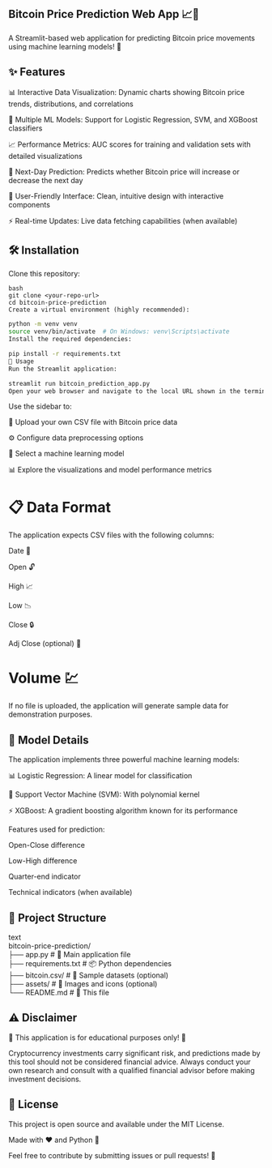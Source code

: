 ## Bitcoin Price Prediction Web App 📈🤖
A Streamlit-based web application for predicting Bitcoin price movements using machine learning models! 🚀

## ✨ Features
📊 Interactive Data Visualization: Dynamic charts showing Bitcoin price trends, distributions, and correlations

🤖 Multiple ML Models: Support for Logistic Regression, SVM, and XGBoost classifiers

📈 Performance Metrics: AUC scores for training and validation sets with detailed visualizations

🔮 Next-Day Prediction: Predicts whether Bitcoin price will increase or decrease the next day

🎨 User-Friendly Interface: Clean, intuitive design with interactive components

⚡ Real-time Updates: Live data fetching capabilities (when available)

## 🛠️ Installation
Clone this repository:
```
bash
git clone <your-repo-url>
cd bitcoin-price-prediction
Create a virtual environment (highly recommended):
```
```bash
python -m venv venv
source venv/bin/activate  # On Windows: venv\Scripts\activate
Install the required dependencies:
```
```bash
pip install -r requirements.txt
🚀 Usage
Run the Streamlit application:
```
```bash
streamlit run bitcoin_prediction_app.py
Open your web browser and navigate to the local URL shown in the terminal (typically http://localhost:8501)
```
Use the sidebar to:

📁 Upload your own CSV file with Bitcoin price data

⚙️ Configure data preprocessing options

🤖 Select a machine learning model

📊 Explore the visualizations and model performance metrics

# 📋 Data Format
The application expects CSV files with the following columns:

Date 📅

Open 🔓

High 📈

Low 📉

Close 🔒

Adj Close (optional) 🔧

# Volume 💹

If no file is uploaded, the application will generate sample data for demonstration purposes.

## 🤖 Model Details
The application implements three powerful machine learning models:

📊 Logistic Regression: A linear model for classification

🧠 Support Vector Machine (SVM): With polynomial kernel

⚡ XGBoost: A gradient boosting algorithm known for its performance

Features used for prediction:

Open-Close difference

Low-High difference

Quarter-end indicator

Technical indicators (when available)

## 📁 Project Structure
text<br>
bitcoin-price-prediction/<br>
├── app.py  # 🎯 Main application file<br>
├── requirements.txt           # 📦 Python dependencies<br>
├── bitcoin.csv/              # 💾 Sample datasets (optional)<br>
├── assets/                   # 🎨 Images and icons (optional)<br>
└── README.md                 # 📖 This file<br> 


## ⚠️ Disclaimer
🚨 This application is for educational purposes only! 🚨

Cryptocurrency investments carry significant risk, and predictions made by this tool should not be considered financial advice. Always conduct your own research and consult with a qualified financial advisor before making investment decisions.

## 📜 License
This project is open source and available under the MIT License.

Made with ❤️ and Python 🐍


Feel free to contribute by submitting issues or pull requests! 🤝


